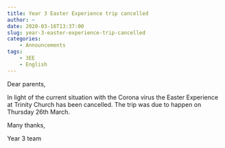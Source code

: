```yaml
---
title: Year 3 Easter Experience trip cancelled
author: ~
date: 2020-03-16T13:37:00
slug: year-3-easter-experience-trip-cancelled
categories:
    - Announcements
tags:
    - 3EE
    - English
---
```


Dear parents,

In light of the current situation with the Corona virus the Easter Experience at Trinity Church has been cancelled. The trip was due to happen on Thursday 26th March.

Many thanks,

Year 3 team
